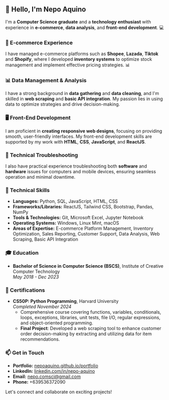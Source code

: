 ## 👋 Hello, I'm Nepo Aquino

I'm a **Computer Science graduate** and a **technology enthusiast** with experience in **e-commerce**, **data analysis**, and **front-end development**. 💻

### 🛒 E-commerce Experience
I have managed e-commerce platforms such as **Shopee**, **Lazada**, **Tiktok** and **Shopify**, where I developed **inventory systems** to optimize stock management and implement effective pricing strategies. 📊

### 📊 Data Management & Analysis
I have a strong background in **data gathering** and **data cleaning**, and I'm skilled in **web scraping** and **basic API integration**. My passion lies in using data to optimize strategies and drive decision-making. 

### 🖥️ Front-End Development
I am proficient in **creating responsive web designs**, focusing on providing smooth, user-friendly interfaces. My front-end development skills are supported by my work with **HTML**, **CSS**, **JavaScript**, and **ReactJS**.

### 🔧 Technical Troubleshooting
I also have practical experience troubleshooting both **software** and **hardware** issues for computers and mobile devices, ensuring seamless operation and minimal downtime.

### 💼 Technical Skills
- **Languages:** Python, SQL, JavaScript, HTML, CSS
- **Frameworks/Libraries:** ReactJS, Tailwind CSS, Bootstrap, Pandas, NumPy
- **Tools & Technologies:** Git, Microsoft Excel, Jupyter Notebook
- **Operating Systems:** Windows, Linux Mint, macOS
- **Areas of Expertise:** E-commerce Platform Management, Inventory Optimization, Sales Reporting, Customer Support, Data Analysis, Web Scraping, Basic API Integration

### 🎓 Education
- **Bachelor of Science in Computer Science (BSCS)**, Institute of Creative Computer Technology  
  *May 2018 - Dec 2023*

### 📜 Certifications
- **CS50P: Python Programming**, Harvard University  
  *Completed November 2024*  
  - Comprehensive course covering functions, variables, conditionals, loops, exceptions, libraries, unit tests, file I/O, regular expressions, and object-oriented programming.
  - **Final Project**: Developed a web scraping tool to enhance customer order decision-making by extracting and utilizing data for item recommendations.

### 📫 Get in Touch
- **Portfolio:** [nepoaquino.github.io/portfolio](https://nepoaquino.github.io/portfolio)
- **LinkedIn:** [linkedin.com/in/nepo-aquino](https://www.linkedin.com/in/nepo-aquino)
- **Email:** nepo.comsci@gmail.com
- **Phone:** +639536372090

Let's connect and collaborate on exciting projects!
